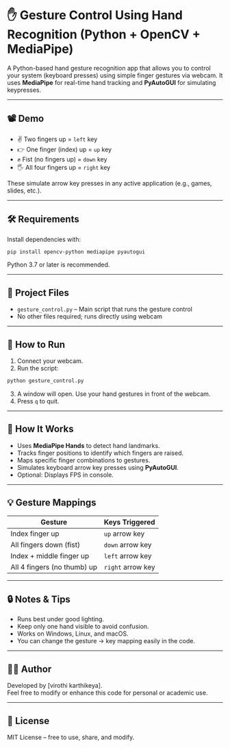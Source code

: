 # ✋ Gesture Control Using Hand Recognition (Python + OpenCV + MediaPipe)

A Python-based hand gesture recognition app that allows you to control your system (keyboard presses) using simple finger gestures via webcam. It uses **MediaPipe** for real-time hand tracking and **PyAutoGUI** for simulating keypresses.

---

## 📽️ Demo
- ✌️ Two fingers up = `left` key
- 👉 One finger (index) up = `up` key
- ✊ Fist (no fingers up) = `down` key
- 🖐️ All four fingers up = `right` key

These simulate arrow key presses in any active application (e.g., games, slides, etc.).

---

## 🛠️ Requirements

Install dependencies with:

```bash
pip install opencv-python mediapipe pyautogui
```

Python 3.7 or later is recommended.

---

## 📁 Project Files

- `gesture_control.py` – Main script that runs the gesture control
- No other files required; runs directly using webcam

---

## 🚀 How to Run

1. Connect your webcam.
2. Run the script:

```bash
python gesture_control.py
```

3. A window will open. Use your hand gestures in front of the webcam.
4. Press `q` to quit.

---

## 🧠 How It Works

- Uses **MediaPipe Hands** to detect hand landmarks.
- Tracks finger positions to identify which fingers are raised.
- Maps specific finger combinations to gestures.
- Simulates keyboard arrow key presses using **PyAutoGUI**.
- Optional: Displays FPS in console.

---

## 💡 Gesture Mappings

| Gesture                        | Keys Triggered  |
|--------------------------------|-----------------|
| Index finger up               | `up` arrow key  |
| All fingers down (fist)       | `down` arrow key|
| Index + middle finger up      | `left` arrow key|
| All 4 fingers (no thumb) up   | `right` arrow key|

---

## 🔒 Notes & Tips

- Runs best under good lighting.
- Keep only one hand visible to avoid confusion.
- Works on Windows, Linux, and macOS.
- You can change the gesture → key mapping easily in the code.

---

## 🧑‍💻 Author

Developed by [virothi karthikeya].  
Feel free to modify or enhance this code for personal or academic use.

---

## 📜 License

MIT License – free to use, share, and modify.
